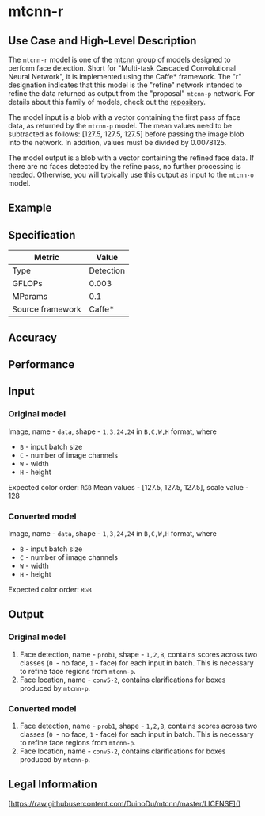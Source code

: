 # mtcnn-r

## Use Case and High-Level Description

The `mtcnn-r` model is one of the [mtcnn](https://arxiv.org/ftp/arxiv/papers/1604/1604.02878.pdf) group of models designed to perform face detection. Short for "Multi-task Cascaded Convolutional Neural Network", it is implemented using the Caffe\* framework. The "r" designation indicates that this model is the "refine" network intended to refine the data returned as output from the "proposal" `mtcnn-p` network. For details about this family of models, check out the [repository](https://github.com/DuinoDu/mtcnn).

The model input is a blob with a vector containing the first pass of face data, as returned by the `mtcnn-p` model. The mean values need to be subtracted as follows: [127.5, 127.5, 127.5] before passing the image blob into the network. In addition, values must be divided by 0.0078125.

The model output is a blob with a vector containing the refined face data. If there are no faces detected by the refine pass, no further processing is needed. Otherwise, you will typically use this output as input to the `mtcnn-o` model.

## Example

## Specification

| Metric            | Value         |
|-------------------|---------------|
| Type              | Detection     |
| GFLOPs            | 0.003         |
| MParams           | 0.1           |
| Source framework  | Caffe\*         |

## Accuracy

## Performance

## Input

### Original model

Image, name - `data`, shape - `1,3,24,24` in `B,C,W,H` format, where

* `B` - input batch size
* `C` - number of image channels
* `W` - width
* `H` - height

Expected color order: `RGB`
Mean values - [127.5, 127.5, 127.5], scale value - 128

### Converted model

Image, name - `data`, shape - `1,3,24,24` in `B,C,W,H` format, where

* `B` - input batch size
* `C` - number of image channels
* `W` - width
* `H` - height

Expected color order: `RGB`

## Output

### Original model

1. Face detection, name - `prob1`, shape - `1,2,B`, contains scores across two classes (`0 `- no face, `1` - face) for each input in batch. This is necessary to refine face regions from `mtcnn-p`.
2. Face location, name - `conv5-2`, contains clarifications for boxes produced by `mtcnn-p`.

### Converted model

1. Face detection, name - `prob1`, shape - `1,2,B`, contains scores across two classes (`0 `- no face, `1` - face) for each input in batch. This is necessary to refine face regions from `mtcnn-p`.
2. Face location, name - `conv5-2`, contains clarifications for boxes produced by `mtcnn-p`.

## Legal Information

[https://raw.githubusercontent.com/DuinoDu/mtcnn/master/LICENSE]()
